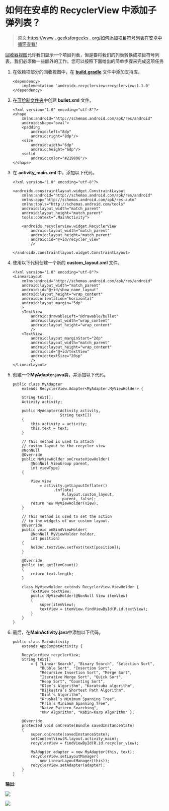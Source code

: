 # 如何在安卓的 RecyclerView 中添加子弹列表？

> 原文:[https://www . geeksforgeeks . org/如何添加项目符号列表在安卓中循环查看/](https://www.geeksforgeeks.org/how-to-add-bullet-list-in-a-recyclerview-in-android/)

[回收器视图](https://www.geeksforgeeks.org/android-recyclerview/)允许我们显示一个项目列表，但是要将我们的列表转换成项目符号列表，我们必须做一些额外的工作。您可以按照下面给出的简单步骤来完成这项任务

1.  在依赖项部分的回收视图中，在 **[build.gradle](https://www.geeksforgeeks.org/android-build-gradle/)** 文件中添加支持库。

    ```
    <dependency>
        implementation 'androidx.recyclerview:recyclerview:1.1.0'
    </dependency>
    ```

2.  在[可绘制文件夹](https://www.geeksforgeeks.org/android-project-folder-structure/)中创建 **bullet.xml** 文件。

    ```
    <?xml version="1.0" encoding="utf-8"?>
    <shape
        xmlns:android="http://schemas.android.com/apk/res/android"
        android:shape="oval">
        <padding
            android:left="8dp"
            android:right="8dp"/>
        <size
            android:width="6dp"
            android:height="6dp"/>
        <solid
            android:color="#219806"/>
    </shape>
    ```

3.  在 **activity_main.xml** 中，添加以下代码。

    ```
    <?xml version="1.0" encoding="utf-8"?>

    <androidx.constraintlayout.widget.ConstraintLayout 
        xmlns:android="http://schemas.android.com/apk/res/android"
        xmlns:app="http://schemas.android.com/apk/res-auto"
        xmlns:tools="http://schemas.android.com/tools"
        android:layout_width="match_parent"
        android:layout_height="match_parent"
        tools:context=".MainActivity">

        <androidx.recyclerview.widget.RecyclerView
            android:layout_width="match_parent"
            android:layout_height="match_parent"
            android:id="@+id/recycler_view"
            />

    </androidx.constraintlayout.widget.ConstraintLayout>
    ```

4.  使用以下代码创建一个新的 **custom_layout.xml** 文件。

    ```
    <?xml version="1.0" encoding="utf-8"?>
    <LinearLayout
        xmlns:android="http://schemas.android.com/apk/res/android"
        android:layout_width="match_parent"
        android:id="@+id/show_name_layout"
        android:layout_height="wrap_content"
        android:orientation="horizontal"
        android:layout_margin="5dp"
        >
        <TextView
            android:drawableLeft="@drawable/bullet"
            android:layout_width="wrap_content"
            android:layout_height="wrap_content"
            />
        <TextView
            android:layout_marginStart="2dp"
            android:layout_width="match_parent"
            android:layout_height="wrap_content"
            android:id="@+id/textView"
            android:textSize="20sp"
            />
    </LinearLayout>
    ```

5.  创建一个**MyAdapter.java**类，并添加以下代码。

    ```
    public class MyAdapter
        extends RecyclerView.Adapter<MyAdapter.MyViewHolder> {

        String text[];
        Activity activity;

        public MyAdapter(Activity activity,
                         String text[])
        {
            this.activity = activity;
            this.text = text;
        }

        // This method is used to attach
        // custom layout to the recycler view
        @NonNull
        @Override
        public MyViewHolder onCreateViewHolder(
            @NonNull ViewGroup parent,
            int viewType)
        {

            View view
                = activity.getLayoutInflater()
                      .inflate(
                          R.layout.custom_layout,
                          parent, false);
            return new MyViewHolder(view);
        }

        // This method is used to set the action
        // to the widgets of our custom layout.
        @Override
        public void onBindViewHolder(
            @NonNull MyViewHolder holder,
            int position)
        {
            holder.textView.setText(text[position]);
        }

        @Override
        public int getItemCount()
        {
            return text.length;
        }

        class MyViewHolder extends RecyclerView.ViewHolder {
            TextView textView;
            public MyViewHolder(@NonNull View itemView)
            {
                super(itemView);
                textView = itemView.findViewById(R.id.textView);
            }
        }
    }
    ```

6.  最后，在**MainActivity.java**中添加以下代码。

    ```
    public class MainActivity
        extends AppCompatActivity {

        RecyclerView recyclerView;
        String text[]
            = { "Linear Search", "Binary Search", "Selection Sort",
                "Bubble Sort", "Insertion Sort",
                "Recursive Insertion Sort", "Merge Sort",
                "Iterative Merge Sort", "Quick Sort",
                "Heap Sort", "Counting Sort",
                "Klee’s Algorithm", "Karatsuba algorithm",
                "Dijkastra’s Shortest Path Algorithm",
                "Dial’s Algorithm",
                "Kruskal’s Minimum Spanning Tree",
                "Prim’s Minimum Spanning Tree",
                "Naive Pattern Searching",
                "KMP Algorithm", "Rabin-Karp Algorithm" };

        @Override
        protected void onCreate(Bundle savedInstanceState)
        {
            super.onCreate(savedInstanceState);
            setContentView(R.layout.activity_main);
            recyclerView = findViewById(R.id.recycler_view);

            MyAdapter adapter = new MyAdapter(this, text);
            recyclerView.setLayoutManager(
                new LinearLayoutManager(this));
            recyclerView.setAdapter(adapter);
        }
    }
    ```

**输出:**

[![](img/e1f20870814b6d9c5b9cf9ddcc7448fa.png)](https://media.geeksforgeeks.org/wp-content/uploads/20200407203633/Screenshot-2441.png)

[![](img/0104468331311a6ff9e1724b28dbeec0.png)](https://media.geeksforgeeks.org/wp-content/uploads/20200407203657/Screenshot-2451.png)